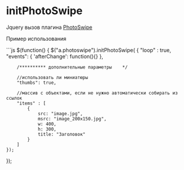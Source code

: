 # initPhotoSwipe

<p>Jquery вызов плагина <a href="http://photoswipe.com/">PhotoSwipe</a></p>

<p>Пример использования</p>
```js
$(function() {
    $("a.photoswipe").initPhotoSwipe( {
        "loop"  : true,
        "events": {
           'afterChange': function(){}
        },

        /********** дополнительные параметры    */

        //использовать ли миниатюры
        "thumbs": true,

        //массив с объектами, если не нужно автоматически собирать из ссылок
        "items" : [
            {
                src: "image.jpg",
                msrc: "image_200x150.jpg",
                w: 400,
                h: 300,
                title: "Заголовок"
            }
        ]
    });
});
```


